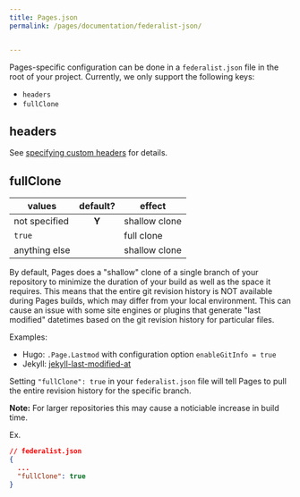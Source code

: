 ```yaml
---
title: Pages.json
permalink: /pages/documentation/federalist-json/


---
```


Pages-specific configuration can be done in a `federalist.json` file in the root of your project. Currently, we only support the following keys:
- `headers`
- `fullClone`

## headers
See [specifying custom headers]({{site.baseurl}}/pages/documentation/custom-headers) for details.

## fullClone

| values | default? | effect |
| ------ |:--------:| ------ |
| not specified | **Y** | shallow clone |
| `true` | | full clone |
| anything else | | shallow clone |


By default, Pages does a "shallow" clone of a single branch of your repository to minimize the duration of your build as well as the space it requires. This means that the entire git revision history is NOT available during Pages builds, which may differ from your local environment. This can cause an issue with some site engines or plugins that generate "last modified" datetimes based on the git revision history for particular files.

Examples:
- Hugo: `.Page.Lastmod` with configuration option `enableGitInfo = true`
- Jekyll: [jekyll-last-modified-at](https://github.com/gjtorikian/jekyll-last-modified-at)

Setting `"fullClone": true` in your `federalist.json` file will tell Pages to pull the entire revision history for the specific branch.

**Note:** For larger repositories this may cause a noticiable increase in build time.

Ex.
```json
// federalist.json
{
  ...
  "fullClone": true
}
```
